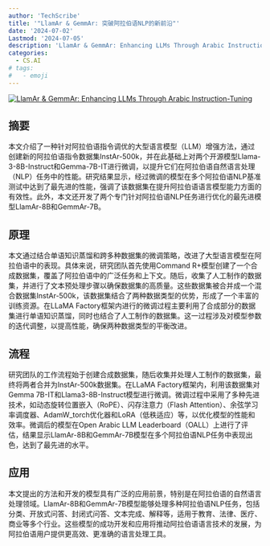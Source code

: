 ```yaml
---
author: 'TechScribe'
title: '"LlamAr & GemmAr: 突破阿拉伯语NLP的新前沿"'
date: '2024-07-02'
Lastmod: '2024-07-05'
description: 'LlamAr & GemmAr: Enhancing LLMs Through Arabic Instruction-Tuning'
categories:
  - CS.AI
# tags:
#   - emoji
---
```


[![LlamAr & GemmAr: Enhancing LLMs Through Arabic Instruction-Tuning](https://arxiv-research-1301205113.cos.ap-guangzhou.myqcloud.com/images/2407.02147v1.pdf_0.jpg)](https://arxiv.org/abs/2407.02147v1)

## 摘要

本文介绍了一种针对阿拉伯语指令调优的大型语言模型（LLM）增强方法，通过创建新的阿拉伯语指令数据集InstAr-500k，并在此基础上对两个开源模型Llama-3-8B-Instruct和Gemma-7B-IT进行微调，以提升它们在阿拉伯语自然语言处理（NLP）任务中的性能。研究结果显示，经过微调的模型在多个阿拉伯语NLP基准测试中达到了最先进的性能，强调了该数据集在提升阿拉伯语语言模型能力方面的有效性。此外，本文还开发了两个专门针对阿拉伯语NLP任务进行优化的最先进模型LlamAr-8B和GemmAr-7B。<!--more-->

## 原理

本文通过结合单语知识蒸馏和跨多种数据集的微调策略，改进了大型语言模型在阿拉伯语中的表现。具体来说，研究团队首先使用Command R+模型创建了一个合成数据集，覆盖了阿拉伯语中的广泛任务和上下文。随后，收集了人工制作的数据集，并进行了文本预处理步骤以确保数据集的高质量。这些数据集被合并成一个混合数据集InstAr-500k，该数据集结合了两种数据类型的优势，形成了一个丰富的训练资源。在LLaMA Factory框架内进行的微调过程主要利用了合成部分的数据集进行单语知识蒸馏，同时也结合了人工制作的数据集。这一过程涉及对模型参数的迭代调整，以提高性能，确保两种数据类型的平衡改进。

## 流程

研究团队的工作流程始于创建合成数据集，随后收集并处理人工制作的数据集，最终将两者合并为InstAr-500k数据集。在LLaMA Factory框架内，利用该数据集对Gemma 7B-IT和Llama3-8B-Instruct模型进行微调。微调过程中采用了多种先进技术，如动态旋转位置嵌入（RoPE）、闪存注意力（Flash Attention）、余弦学习率调度器、AdamW_torch优化器和LoRA（低秩适应）等，以优化模型的性能和效率。微调后的模型在Open Arabic LLM Leaderboard（OALL）上进行了评估，结果显示LlamAr-8B和GemmAr-7B模型在多个阿拉伯语NLP任务中表现出色，达到了最先进的水平。

## 应用

本文提出的方法和开发的模型具有广泛的应用前景，特别是在阿拉伯语的自然语言处理领域。LlamAr-8B和GemmAr-7B模型能够处理多种阿拉伯语NLP任务，包括分类、开放式问答、封闭式问答、文本完成、解释等，适用于教育、法律、医疗、商业等多个行业。这些模型的成功开发和应用将推动阿拉伯语语言技术的发展，为阿拉伯语用户提供更高效、更准确的语言处理工具。